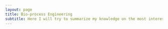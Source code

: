 ```yaml
---
layout: page
title: Bio-process Engineering
subtitle: Here I will try to summarize my knowledge on the most interesting aspects of bioprocessing!
---
```

